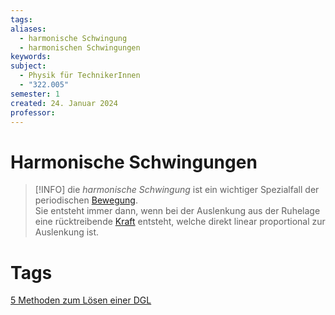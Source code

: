 ```yaml
---
tags: 
aliases:
  - harmonische Schwingung
  - harmonischen Schwingungen
keywords: 
subject:
  - Physik für TechnikerInnen
  - "322.005"
semester: 1
created: 24. Januar 2024
professor:
---
```

 

# Harmonische Schwingungen

> [!INFO] die *harmonische Schwingung* ist ein wichtiger Spezialfall der periodischen [Bewegung](Kinematik.md).  
> Sie entsteht immer dann, wenn bei der Auslenkung aus der Ruhelage eine rücktreibende [Kraft](Newtonsche%20Axiome.md) entsteht, welche direkt linear proportional zur Auslenkung ist.

# Tags

[5 Methoden zum Lösen einer DGL](https://www.youtube.com/watch?v=0kY3Wpvutfs)